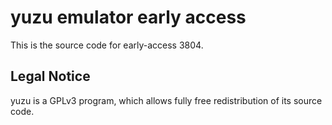 yuzu emulator early access
=============

This is the source code for early-access 3804.

## Legal Notice

yuzu is a GPLv3 program, which allows fully free redistribution of its source code.